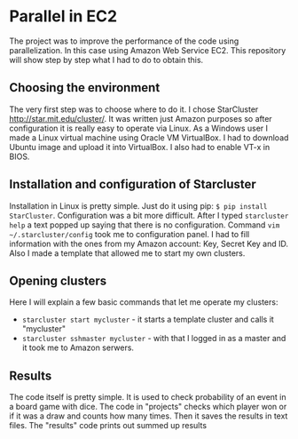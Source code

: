 # Parallel in EC2
The project was to improve the performance of the code using parallelization. In this case using Amazon Web Service EC2. 
This repository will show step by step what I had to do to obtain this.

## Choosing the environment 
The very first step was to choose where to do it. I chose StarCluster http://star.mit.edu/cluster/. It was written just Amazon purposes so after configuration it is really easy to operate via Linux. As a Windows user I made a Linux virtual machine using Oracle VM VirtualBox. I had to download Ubuntu image and upload it into VirtualBox. I also had to enable VT-x in BIOS.

## Installation and configuration of Starcluster
Installation in Linux is pretty simple. Just do it using pip: `$ pip install StarCluster`.
Configuration was a bit more difficult. After I typed `starcluster help` a text popped up saying that there is no configuration. Command `vim ~/.starcluster/config` took me to configuration panel. I had to fill information with the ones from my Amazon account: Key, Secret Key and ID. Also I made a template that allowed me to start my own clusters.

## Opening clusters
Here I will explain a few basic commands that let me operate my clusters:
* `starcluster start mycluster` - it starts a template cluster and calls it "mycluster"
* `starcluster sshmaster mycluster` - with that I logged in as a master and it took me to Amazon serwers.

## Results
The code itself is pretty simple. 
It is used to check probability of an event in a board game with dice. The code in "projects" checks which player won or if it was a draw 
and counts how many times. Then it saves the results in text files. The "results" code prints out summed up results
